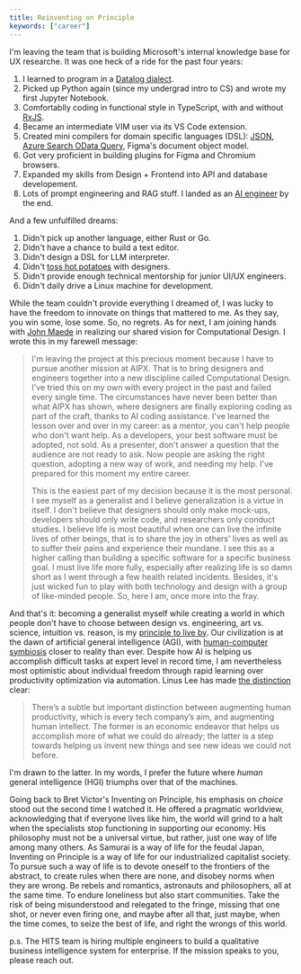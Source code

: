 ```yaml
---
title: Reinventing on Principle
keywords: ["career"]
---
```


I'm leaving the team that is building Microsoft's internal knowledge base for UX researche. It was one heck of a ride for the past four years:

1. I learned to program in a [Datalog dialect](https://github.com/cozodb/cozo).
1. Picked up Python again (since my undergrad intro to CS) and wrote my first Jupyter Notebook.
1. Comfortablly coding in functional style in TypeScript, with and without [RxJS](https://rxjs.dev/).
1. Became an intermediate VIM user via its VS Code extension.
1. Created mini compilers for domain specific languages (DSL): [JSON](https://github.com/chuanqisun/torex), [Azure Search OData Query](https://github.com/chuanqisun/acs-expression-builder), Figma's document object model.
1. Got very proficient in building plugins for Figma and Chromium browsers.
1. Expanded my skills from Design + Frontend into API and database developement.
1. Lots of prompt engineering and RAG stuff. I landed as an [AI engineer](https://www.latent.space/p/ai-engineer) by the end.

And a few unfulfilled dreams:

1. Didn't pick up another language, either Rust or Go.
2. Didn't have a chance to build a text editor.
3. Didn't design a DSL for LLM interpreter.
4. Didn't [toss hot potatoes](https://danmall.com/posts/hot-potato-process/) with designers.
5. Didn't provide enough technical mentorship for junior UI/UX engineers.
6. Didn't daily drive a Linux machine for development.

While the team couldn't provide everything I dreamed of, I was lucky to have the freedom to innovate on things that mattered to me. As they say, you win some, lose some. So, no regrets. As for next, I am joining hands with [John Maede](https://en.wikipedia.org/wiki/John_Maeda) in realizing our shared vision for Computational Design. I wrote this in my farewell message:

> I'm leaving the project at this precious moment because I have to pursue another mission at AIPX. That is to bring designers and engineers together into a new discipline called Computational Design. I've tried this on my own with every project in the past and failed every single time. The circumstances have never been better than what AIPX has shown, where designers are finally exploring coding as part of the craft, thanks to AI coding assistance. I've learned the lesson over and over in my career: as a mentor, you can't help people who don't want help. As a developers, your best software must be adopted, not sold. As a presenter, don't answer a question that the audience are not ready to ask. Now people are asking the right question, adopting a new way of work, and needing my help. I've prepared for this moment my entire career.
>
> This is the easiest part of my decision because it is the most personal. I see myself as a generalist and I believe generalization is a virtue in itself. I don't believe that designers should only make mock-ups, developers should only write code, and researchers only conduct studies. I believe life is most beautiful when one can live the infinite lives of other beings, that is to share the joy in others' lives as well as to suffer their pains and experience their mundane. I see this as a higher calling than building a specific software for a specific business goal. I must live life more fully, especially after realizing life is so damn short as I went through a few health related incidents. Besides, it's just wicked fun to play with both technology and design with a group of like-minded people. So, here I am, once more into the fray.

And that's it: becoming a generalist myself while creating a world in which people don't have to choose between design vs. engineering, art vs. science, intuition vs. reason, is my [principle to live by](https://youtu.be/PUv66718DII?si=zTTCUmUhmDcvHRrf). Our civilization is at the dawn of artificial general intelligence (AGI), with [human-computer symbiosis](https://groups.csail.mit.edu/medg/people/psz/Licklider.html) closer to reality than ever. Despite how AI is helping us accomplish difficult tasks at expert level in record time, I am nevertheless most optimistic about individual freedom through rapid learning over productivity optimization via automation. Linus Lee has made [the distinction](https://thesephist.com/posts/notation/#future-directions) clear:

> There’s a subtle but important distinction between augmenting human productivity, which is every tech company’s aim, and augmenting human intellect. The former is an economic endeavor that helps us accomplish more of what we could do already; the latter is a step towards helping us invent new things and see new ideas we could not before.

I'm drawn to the latter. In my words, I prefer the future where _human_ general intelligence (HGI) triumphs over that of the machines.

Going back to Bret Victor's Inventing on Principle, his emphasis on _choice_ stood out the second time I watched it. He offered a pragmatic worldview, acknowledging that if everyone lives like him, the world will grind to a halt when the specialists stop functioning in supporting our economy. His philosophy must not be a universal virtue, but rather, just one way of life among many others. As Samurai is a way of life for the feudal Japan, Inventing on Principle is a way of life for our industrialized capitalist society. To pursue such a way of life is to devote oneself to the frontiers of the abstract, to create rules when there are none, and disobey norms when they are wrong. Be rebels and romantics, astronauts and philosophers, all at the same time. To endure loneliness but also start communities. Take the risk of being misunderstood and relegated to the fringe, missing that one shot, or never even firing one, and maybe after all that, just maybe, when the time comes, to seize the best of life, and right the wrongs of this world.

p.s. The HITS team is hiring multiple engineers to build a qualitative business intelligence system for enterprise. If the mission speaks to you, please reach out.
